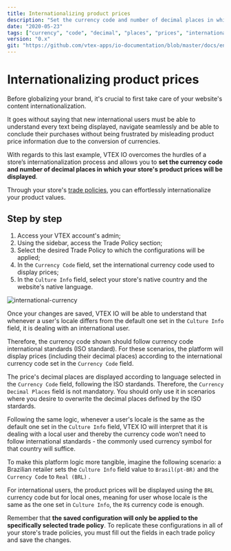 ```yaml
---
title: Internationalizing product prices
description: "Set the currency code and number of decimal places in which your store's product prices will be displayed for international users."
date: "2020-05-23"
tags: ["currency", "code", "decimal", "places", "prices", "internationalizing"]
version: "0.x"
git: "https://github.com/vtex-apps/io-documentation/blob/master/docs/en/Recipes/store-management/internationalizing-product-prices.md"
---
```


# Internationalizing product prices

Before globalizing your brand, it's crucial to first take care of your website's content internationalization. 

It goes without saying that new international users must be able to understand every text being displayed, navigate seamlessly and be able to conclude their purchases without being frustrated by misleading product price information due to the conversion of currencies.

With regards to this last example, VTEX IO overcomes the hurdles of a store’s internationalization process and allows you to **set the currency code and number of decimal places in which your store's product prices will be displayed**.

Through your store's [trade policies](https://help.vtex.com/tutorial/what-is-a-sales-policy--563tbcL0TYKEKeOY4IAgAE), you can effortlessly internationalize your product values.

## Step by step

1. Access your VTEX account's admin;
2. Using the sidebar, access the Trade Policy section;
3. Select the desired Trade Policy to which the configurations will be applied;
4. In the `Currency Code` field, set the international currency code used to display prices;
5. In the `Culture Info` field, select your store's native country and the website's native language.

![international-currency](https://user-images.githubusercontent.com/52087100/82942068-c8f56b00-9f6d-11ea-8346-77260c8ae3a0.png)

Once your changes are saved, VTEX IO will be able to understand that whenever a user's locale differs from the default one set in the `Culture Info` field, it is dealing with an international user.

Therefore, the currency code shown should follow currency code international standards (ISO standard). For these scenarios, the platform will display prices (including their decimal places) according to the international currency code set in the `Currency Code` field.

<div class="alert alert-info">
The price's decimal places are displayed according to language selected in the <code>Currency Code</code> field, following the ISO stardands. Therefore, the <code>Currency Decimal Places</code> field is not mandatory. You should only use it in scenarios where you desire to overwrite the decimal places defined by the ISO stardards. 
</div>

Following the same logic, whenever a user's locale is the same as the default one set in the `Culture Info` field, VTEX IO will interpret that it is dealing with a local user and thereby the currency code won’t need to follow international standards - the commonly used currency symbol for that country will suffice.

To make this platform logic more tangible, imagine the following scenario: a Brazilian retailer sets the `Culture Info` field value to `Brasil(pt-BR)` and the `Currency Code` to `Real (BRL)` .

For international users, the product prices will be displayed using the `BRL` currency code but for local ones, meaning for user whose locale is the same as the one set in `Culture Info`, the `R$` currency code is enough.

<div class="alert alert-warning">
Remember that <strong>the saved configuration will only be applied to the specifically selected trade policy</strong>. To replicate these configurations in all of your store's trade policies, you must fill out the fields in each trade policy and save the changes.
</div>
